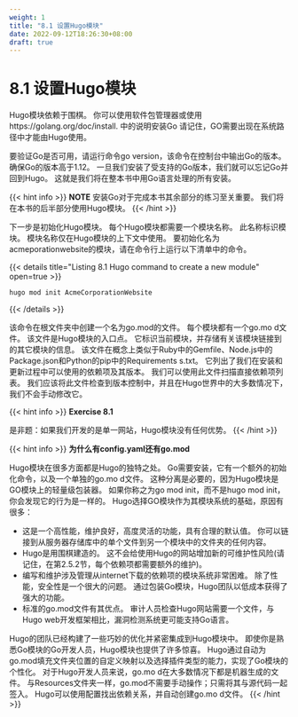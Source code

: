 ```yaml
---
weight: 1
title: "8.1 设置Hugo模块"
date: 2022-09-12T18:26:30+08:00
draft: true
---
```


# 8.1 设置Hugo模块

Hugo模块依赖于围棋。 你可以使用软件包管理器或使用https://golang.org/doc/install. 中的说明安装Go 请记住，GO需要出现在系统路径中才能由Hugo使用。

要验证Go是否可用，请运行命令go version，该命令在控制台中输出Go的版本。 确保Go的版本高于1.12。 一旦我们安装了受支持的Go版本，我们就可以忘记Go并回到Hugo。 这就是我们将在整本书中用Go语言处理的所有安装。

{{< hint info >}}
**NOTE** 安装Go对于完成本书其余部分的练习至关重要。 我们将在本书的后半部分使用Hugo模块。
{{< /hint >}}

下一步是初始化Hugo模块。 每个Hugo模块都需要一个模块名称。 此名称标识模块。 模块名称仅在Hugo模块的上下文中使用。 要初始化名为acmeporationwebsite的模块，请在命令行上运行以下清单中的命令。

{{< details title="Listing 8.1  Hugo command to create a new module" open=true >}}
```
hugo mod init AcmeCorporationWebsite
```
{{< /details >}}

该命令在根文件夹中创建一个名为go.mod的文件。 每个模块都有一个go.mo d文件。 该文件是Hugo模块的入口点。 它标识当前模块，并存储有关该模块链接到的其它模块的信息。 该文件在概念上类似于Ruby中的Gemfile、Node.js中的Package.json和Python的pip中的Requirements s.txt。 它列出了我们在安装和更新过程中可以使用的依赖项及其版本。 我们可以使用此文件扫描直接依赖项列表。 我们应该将此文件检查到版本控制中，并且在Hugo世界中的大多数情况下，我们不会手动修改它。

{{< hint info >}}
**Exercise 8.1**

是非题：如果我们开发的是单一网站，Hugo模块没有任何优势。
{{< /hint >}}

{{< hint info >}}
**为什么有config.yaml还有go.mod**

Hugo模块在很多方面都是Hugo的独特之处。 Go需要安装，它有一个额外的初始化命令，以及一个单独的go.mo d文件。 这种分离是必要的，因为Hugo模块是GO模块上的轻量级包装器。 如果你称之为go mod init，而不是hugo mod init，你会发现它的行为是一样的。 Hugo选择GO模块作为其模块系统的基础，原因有很多：
- 这是一个高性能，维护良好，高度灵活的功能，具有合理的默认值。 你可以链接到从服务器存储库中的单个文件到另一个模块中的文件夹的任何内容。
- Hugo是用围棋建造的。 这不会给使用Hugo的网站增加新的可维护性风险(请记住，在第2.5.2节，每个依赖项都需要额外的维护)。
- 编写和维护涉及管理从internet下载的依赖项的模块系统非常困难。 除了性能，安全性是一个很大的问题。 通过包装Go模块，Hugo团队以低成本获得了强大的功能。
- 标准的go.mod文件有其优点。 审计人员检查Hugo网站需要一个文件，与Hugo web开发框架相比，漏洞检测系统更可能支持Go语言。

Hugo的团队已经构建了一些巧妙的优化并紧密集成到Hugo模块中。 即使你是熟悉Go模块的Go开发人员，Hugo模块也提供了许多惊喜。 Hugo通过自动为go.mod填充文件夹位置的自定义映射以及选择插件类型的能力，实现了Go模块的个性化。 对于Hugo开发人员来说，go.mo d在大多数情况下都是机器生成的文件。 与Resources文件夹一样，go.mod不需要手动操作；只需将其与源代码一起签入。 Hugo可以使用配置找出依赖关系，并自动创建go.mo d文件。
{{< /hint >}}